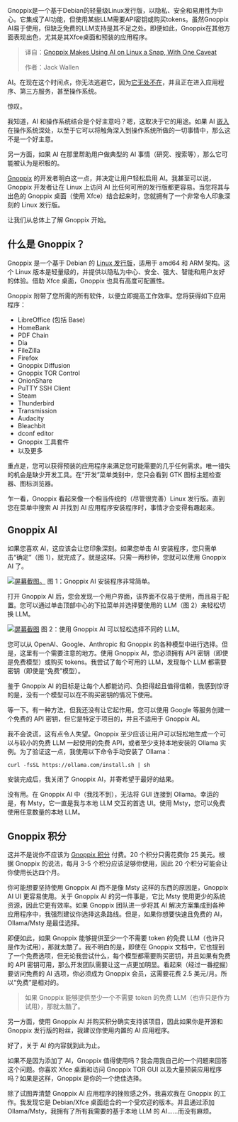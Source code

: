 <!--
title: Gnoppix简化Linux AI应用，一键搞定，但有个坑
cover: https://cdn.thenewstack.io/media/2025/08/97465462-gnoppixhero-1.jpg
summary: Gnoppix是一个基于Debian的轻量级Linux发行版，以隐私、安全和易用性为中心。它集成了AI功能，但使用某些LLM需要API密钥或购买tokens。虽然Gnoppix AI易于使用，但缺乏免费的LLM支持是其不足之处。即便如此，Gnoppix在其他方面表现出色，尤其是其Xfce桌面和预装的应用程序。
-->

Gnoppix是一个基于Debian的轻量级Linux发行版，以隐私、安全和易用性为中心。它集成了AI功能，但使用某些LLM需要API密钥或购买tokens。虽然Gnoppix AI易于使用，但缺乏免费的LLM支持是其不足之处。即便如此，Gnoppix在其他方面表现出色，尤其是其Xfce桌面和预装的应用程序。

> 译自：[Gnoppix Makes Using AI on Linux a Snap, With One Caveat](https://thenewstack.io/gnoppix-makes-using-ai-on-linux-a-snap-with-one-caveat/)
> 
> 作者：Jack Wallen

AI。在现在这个时间点，你无法逃避它，因为[它无处不在](https://thenewstack.io/ai/)，并且正在进入应用程序、第三方服务，甚至操作系统。

惊叹。

我知道，AI 和操作系统结合是个好主意吗？嗯，这取决于它的用途。如果 AI [嵌入](https://thenewstack.io/ai-engineering/)在操作系统深处，以至于它可以将触角深入到操作系统所做的一切事情中，那么这不是一个好主意。

另一方面，如果 AI 在那里帮助用户做典型的 AI 事情（研究、搜索等），那么它可能被认为是积极的。

[Gnoppix](https://gnoppix.org) 的开发者明白这一点，并决定让用户轻松启用 AI。我甚至可以说，Gnoppix 开发者让在 Linux 上访问 AI 比任何可用的发行版都更容易。当您将其与出色的 Gnoppix 桌面（使用 Xfce）结合起来时，您就拥有了一个非常令人印象深刻的 Linux 发行版。

让我们从总体上了解 Gnoppix 开始。

## 什么是 Gnoppix？

Gnoppix 是一个基于 Debian 的 [Linux 发行版](https://thenewstack.io/choosing-a-linux-distribution/)，适用于 amd64 和 ARM 架构。这个 Linux 版本是轻量级的，并提供以隐私为中心、安全、强大、智能和用户友好的体验。借助 Xfce 桌面，Gnoppix 也具有高度可配置性。

Gnoppix 附带了您所需的所有软件，以便立即提高工作效率。您将获得如下应用程序：

* LibreOffice (包括 Base)
* HomeBank
* PDF Chain
* Dia
* FileZilla
* Firefox
* Gnoppix Diffusion
* Gnoppix TOR Control
* OnionShare
* PuTTY SSH Client
* Steam
* Thunderbird
* Transmission
* Audacity
* Bleachbit
* dconf editor
* Gnoppix 工具套件
* 以及更多

重点是，您可以获得预装的应用程序来满足您可能需要的几乎任何需求。唯一错失的机会是缺少开发工具。在“开发”菜单类别中，您只会看到 GTK 图标主题检查器、图标浏览器。

乍一看，Gnoppix 看起来像一个相当传统的（尽管很完善）Linux 发行版。直到您在菜单中搜索 AI 并找到 AI 应用程序安装程序时，事情才会变得有趣起来。

## Gnoppix AI

如果您喜欢 AI，这应该会让您印象深刻。如果您单击 AI 安装程序，您只需单击“确定”（图 1），就完成了。就是这样。只需一两秒钟，您就可以使用 Gnoppix AI 了。

[![屏幕截图。](https://cdn.thenewstack.io/media/2025/08/68985152-gnoppix_ai_1.jpg)](https://cdn.thenewstack.io/media/2025/08/68985152-gnoppix_ai_1.jpg) 图 1：Gnoppix AI 安装程序非常简单。

打开 Gnoppix AI 后，您会发现一个用户界面，该界面不仅易于使用，而且易于配置。您可以通过单击顶部中心的下拉菜单并选择要使用的 LLM（图 2）来轻松切换 LLM。

[![屏幕截图](https://cdn.thenewstack.io/media/2025/08/d7395bef-gnoppix_ai_2.jpg)](https://cdn.thenewstack.io/media/2025/08/d7395bef-gnoppix_ai_2.jpg) 图 2：使用 Gnoppix AI 可以轻松选择不同的 LLM。

您可以从 OpenAI、Google、Anthropic 和 Gnoppix 的各种模型中进行选择。但是，这里有一个需要注意的地方。使用 Gnoppix AI，您必须拥有 API 密钥（即使是免费模型）或购买 tokens。我尝试了每个可用的 LLM，发现每个 LLM 都需要密钥（即使是“免费”模型）。

鉴于 Gnoppix AI 的目标是让每个人都能访问、负担得起且值得信赖，我感到惊讶的是，没有一个模型可以在不购买密钥的情况下使用。

等一下。有一种方法，但我还没有让它起作用。您可以使用 Google 等服务创建一个免费的 API 密钥，但它是特定于项目的，并且不适用于 Gnoppix AI。

我不会说谎，这有点令人失望。Gnoppix 至少应该让用户可以轻松地生成一个可以与较小的免费 LLM 一起使用的免费 API，或者至少支持本地安装的 Ollama 实例。为了验证这一点，我使用以下命令手动安装了 Ollama：

```
curl -fsSL https://ollama.com/install.sh | sh
```

安装完成后，我关闭了 Gnoppix AI，并寄希望于最好的结果。

没有用。在 Gnoppix AI 中（我找不到），无法将 GUI 连接到 Ollama。幸运的是，有 Msty，它一直是我与本地 LLM 交互的首选 UI。使用 Msty，您可以免费使用任意数量的本地 LLM。

## Gnoppix 积分

这并不是说你不应该为 [Gnoppix 积分](https://ko-fi.com/s/0101391aad) 付费。20 个积分只需花费你 25 美元。根据 Gnoppix 的说法，每月 3-5 个积分应该足够你使用，因此 20 个积分可能会让你使用长达四个月。

你可能想要坚持使用 Gnoppix AI 而不是像 Msty 这样的东西的原因是，Gnoppix AI UI 更容易使用。关于 Gnoppix AI 的另一件事是，它比 Msty 使用更少的系统资源，因此它更有效率。如果 Gnoppix 团队进一步将其 AI 解决方案集成到各种应用程序中，我强烈建议你选择这条路线。但是，如果你想要快速且免费的 AI，Ollama/Msty 是最佳选择。

即便如此，如果 Gnoppix 能够提供至少一个不需要 token 的免费 LLM（也许只是作为试用），那就太酷了。我不明白的是，即使在 Gnoppix 文档中，它也提到了一个免费选项，但无论我尝试什么，每个模型都需要购买密钥，并且如果有免费的 API 密钥可用，那么开发团队需要让这一点更加明显。看起来（经过一番挖掘）要访问免费的 AI 选项，你必须成为 Gnoppix 会员，这需要花费 2.5 美元/月。所以“免费”是相对的。

> 如果 Gnoppix 能够提供至少一个不需要 token 的免费 LLM（也许只是作为试用），那就太酷了。

另一方面，使用 Gnoppix AI 并购买积分确实支持该项目，因此如果你是开源和 Gnoppix 发行版的粉丝，我建议你使用内置的 AI 应用程序。

好了，关于 AI 的内容就到此为止。

如果不是因为添加了 AI，Gnoppix 值得使用吗？我会用我自己的一个问题来回答这个问题。你喜欢 Xfce 桌面和访问 Gnoppix TOR GUI 以及大量预装应用程序吗？如果是这样，Gnoppix 是你的一个绝佳选择。

除了试图弄清楚 Gnoppix AI 应用程序的挫败感之外，我喜欢我在 Gnoppix 的工作。我发现它是 Debian/Xfce 桌面组合的一个受欢迎的版本。并且通过添加 Ollama/Msty，我拥有了所有我需要的基于本地 LLM 的 AI……而没有麻烦。